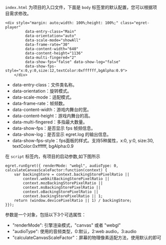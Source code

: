 
`index.html` 为项目的入口文件，下面是 `body` 标签里的默认配置，您可以根据项目需求修改。

```
<div style="margin: auto;width: 100%;height: 100%;" class="egret-player"
         data-entry-class="Main"
         data-orientation="auto"
         data-scale-mode="showAll"
         data-frame-rate="30"
         data-content-width="640"
         data-content-height="1136"
         data-multi-fingered="2"
         data-show-fps="false" data-show-log="false"
         data-show-fps-style="x:0,y:0,size:12,textColor:0xffffff,bgAlpha:0.9">
    </div>
```

* data-entry-class：文件类名称。
* data-orientation：旋转模式。
* data-scale-mode：适配模式。
* data-frame-rate：帧频数。
* data-content-width：游戏内舞台的宽。
* data-content-height：游戏内舞台的高。
* data-multi-fingered：多指最大数量。
* data-show-fps：是否显示 fps 帧频信息。
* data-show-log：是否显示 egret.log 的输出信息。
* data-show-fps-style：fps面板的样式。支持5种属性，x:0, y:0, size:30, textColor:0xffffff, bgAlpha:0.9



在 `script` 标签内，有项目的启动参数,如下图所示

```
egret.runEgret({ renderMode: "webgl", audioType: 0, 
calculateCanvasScaleFactor:function(context) {
    var backingStore = context.backingStorePixelRatio ||
        context.webkitBackingStorePixelRatio ||
        context.mozBackingStorePixelRatio ||
        context.msBackingStorePixelRatio ||
        context.oBackingStorePixelRatio ||
        context.backingStorePixelRatio || 1;
    return (window.devicePixelRatio || 1) / backingStore;
}});
```

参数是一个对象，包括以下3个可选属性：

* "renderMode": 引擎渲染模式，"canvas" 或者 "webgl"
* "audioType": 使用的音频类型，0:默认，2:web audio，3:audio
* "calculateCanvasScaleFactor"：屏幕的物理像素适配方法，使用默认的即可

